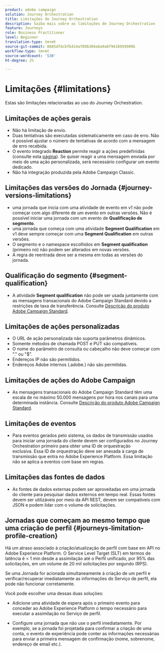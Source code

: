 ```yaml
---
product: adobe campaign
solution: Journey Orchestration
title: Limitações de Journey Orchestration
description: Saiba mais sobre as limitações de Journey Orchestration
feature: Journeys
role: Business Practitioner
level: Beginner
translation-type: tm+mt
source-git-commit: 8685dfdcbfb414af89b304a6a9a0f9418959909b
workflow-type: tm+mt
source-wordcount: '530'
ht-degree: 2%

---
```



# Limitações {#limitations}

Estas são limitações relacionadas ao uso do Journey Orchestration.

## Limitações de ações gerais

* Não há limitação de envio. 
* Duas tentativas são executadas sistematicamente em caso de erro. Não é possível ajustar o número de tentativas de acordo com a mensagem de erro recebida. 
* O evento integrado **Reaction** permite reagir a ações predefinidas (consulte esta [página](../building-journeys/reaction-events.md)). Se quiser reagir a uma mensagem enviada por meio de uma ação personalizada, será necessário configurar um evento dedicado. 
* Não há integração produzida pela Adobe Campaign Classic.

## Limitações das versões do Jornada {#journey-versions-limitations}

* uma jornada que inicia com uma atividade de evento em v1 não pode começar com algo diferente de um evento em outras versões. Não é possível iniciar uma jornada com um evento de **Qualificação de segmento**.
* uma jornada que começa com uma atividade **Segment Qualification** em v1 deve sempre começar com uma **Segment Qualification** em outras versões.
* O segmento e o namespace escolhidos em **Segment qualification** (primeiro nó) não podem ser alterados em novas versões.
* A regra de reentrada deve ser a mesma em todas as versões do jornada.

## Qualificação do segmento {#segment-qualification}

* A atividade **Segment qualification** não pode ser usada juntamente com as mensagens transacionais do Adobe Campaign Standard devido a restrições de taxa de transferência. Consulte [Descrição do produto Adobe Campaign Standard](https://helpx.adobe.com/legal/product-descriptions/campaign-standard.html). 
 

## Limitações de ações personalizadas

* O URL de ação personalizada não suporta parâmetros dinâmicos. 
* Somente métodos de chamada POST e PUT são compatíveis. 
* O nome do parâmetro de consulta ou cabeçalho não deve começar com &quot;.&quot; ou &quot;$&quot;. 
* Endereços IP não são permitidos. 
* Endereços Adobe internos (.adobe.) não são permitidas.
 

## Limitações de ações do Adobe Campaign

* As mensagens transacionais do Adobe Campaign Standard têm uma escala de no máximo 50.000 mensagens por hora nos canais para uma determinada instância. Consulte [Descrição do produto Adobe Campaign Standard](https://helpx.adobe.com/legal/product-descriptions/campaign-standard.html). 
 

## Limitações de eventos

* Para eventos gerados pelo sistema, os dados de transmissão usados para iniciar uma jornada do cliente devem ser configurados no Journey Orchestration primeiro para obter uma ID de orquestração exclusiva. Essa ID de orquestração deve ser anexada à carga de transmissão que entra no Adobe Experience Platform. Essa limitação não se aplica a eventos com base em regras.
 

## Limitações das fontes de dados

* As fontes de dados externas podem ser aproveitadas em uma jornada do cliente para pesquisar dados externos em tempo real. Essas fontes devem ser utilizáveis por meio da API REST, devem ser compatíveis com JSON e podem lidar com o volume de solicitações.

## Jornadas que começam ao mesmo tempo que uma criação de perfil {#journeys-limitation-profile-creation}

Há um atraso associado à criação/atualização de perfil com base em API no Adobe Experience Platform. O Service Level Target (SLT) em termos de latência é &lt; 1 min desde a assimilação até o Perfil unificado, por 95% das solicitações, em um volume de 20 mil solicitações por segundo (RPS).

Se uma Jornada for acionada simultaneamente à criação de um perfil e verificar/recuperar imediatamente as informações do Serviço de perfil, ela pode não funcionar corretamente.

Você pode escolher uma dessas duas soluções:

* Adicione uma atividade de espera após o primeiro evento para conceder ao Adobe Experience Platform o tempo necessário para executar a assimilação no Serviço de perfil.

* Configure uma jornada que não use o perfil imediatamente. Por exemplo, se a jornada foi projetada para confirmar a criação de uma conta, o evento de experiência pode conter as informações necessárias para enviar a primeira mensagem de confirmação (nome, sobrenome, endereço de email etc.).